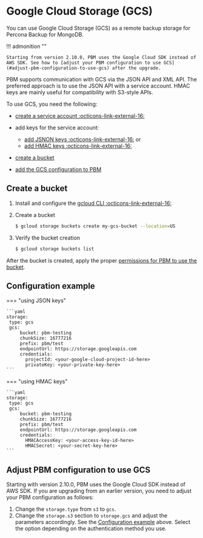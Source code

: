 # Google Cloud Storage (GCS)

You can use Google Cloud Storage (GCS) as a remote backup storage for Percona Backup for MongoDB. 

!!! admonition ""

    Starting from version 2.10.0, PBM uses the Google Cloud SDK instead of AWS SDK. See how to [adjust your PBM configuration to use GCS](#adjust-pbm-configuration-to-use-gcs) after the upgrade.


PBM supports communication with GCS via the JSON API and XML API. The preferred approach is to use the JSON API with a service account. HMAC keys are mainly useful for compatibility with S3-style APIs.

To use GCS, you need the following:

* [create a service account :octicons-link-external-16:](https://cloud.google.com/iam/docs/service-accounts-create#iam-service-accounts-create-console) 
* add keys for the service account:

    * [add JSNON keys :octicons-link-external-16:](https://cloud.google.com/iam/docs/keys-create-delete#creating) or
    * [add HMAC keys :octicons-link-external-16:](https://cloud.google.com/storage/docs/authentication/managing-hmackeys)

* [create a bucket](#create-a-bucket)
* [add the GCS configuration to PBM](#configuration-example) 

## Create a bucket

1. Install and configure the [gcloud CLI :octicons-link-external-16:](https://cloud.google.com/sdk/docs/install)

2. Create a bucket

    ```{.bash data-prompt="$"}
    $ gcloud storage buckets create my-gcs-bucket --location=US
    ```
      
3. Verify the bucket creation

    ```{.bash data-prompt="$"}
    $ gcloud storage buckets list
    ```

After the bucket is created, apply the proper [permissions for PBM to use the bucket](storage-configuration.md#permissions-setup).

## Configuration example

=== "using JSON keys"

    ```yaml
    storage:
     type: gcs
     gcs:
         bucket: pbm-testing
         chunkSize: 16777216
         prefix: pbm/test
         endpointUrl: https://storage.googleapis.com
         credentials:
           projectId: <your-google-cloud-project-id-here>
           privateKey: <your-private-key-here>
    ```

=== "using HMAC keys"

	```yaml
	storage:
	 type: gcs
	 gcs:
		 bucket: pbm-testing
		 chunkSize: 16777216
		 prefix: pbm/test
		 endpointUrl: https://storage.googleapis.com
		 credentials:
		   HMACAccessKey: <your-access-key-id-here>
		   HMACSecret: <your-secret-key-here>
	```

## Adjust PBM configuration to use GCS

Starting with version 2.10.0, PBM uses the Google Cloud SDK instead of AWS SDK. If you are upgrading from an earlier version, you need to adjust your PBM configuration as follows:

1. Change the `storage.type` from `s3` to `gcs`.
2. Change the `storage.s3` section to `storage.gcs` and adjust the parameters accordingly. See the [Configuration example](#configuration-example) above. Select the option depending on the authentication method you use.
